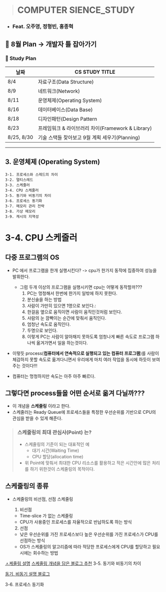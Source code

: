 > # COMPUTER SIENCE_STUDY
- ### Feat. 오주영, 정형빈, 홍종혁

## 🚩 8월 Plan -> 개발자 틀 잡아가기
### 🚩 Study Plan

|날짜|CS STUDY TITLE|
|---|---|
|8/4|자료구조(Data Structure)|
|8/9|네트워크(Network)|
|8/11|운영체제(Operating System)|
|8/16|데이터베이스(Data Base)|
|8/18|디자인패턴(Design Pattern|
|8/23|프레임워크 & 라이브러리 차이(Framework & Library)|
|8/25, 8/30| 기술 스택들 찾아보고 9월 계획 세우기(Planning)|
---
## 3. 운영체제 (Operating System)

	3-1. 프로세스와 스레드의 차이
	3-2. 멀티스레드
	3-3. 스케줄러
	3-4. CPU 스케줄러
	3-5. 동기와 비동기의 차이
	3-6. 프로세스 동기화
	3-7. 메모리 관리 전략
	3-8. 가상 메모리
	3-9. 캐시의 지역성

# 3-4. CPU 스케줄러

## 다중 프로그램의 OS

- PC 에서 프로그램을 한개 실행시킨다?
  -> cpu가 한가지 동작에 집중하여 성능을 발휘한다.
  - 그럼 두개 이상의 프로그램을 실행시키면 cpu는 어떻게 동작할까???
    1. PC는 멍청해서 한번에 한가지 일밖에 하지 못한다.
    2. 분신술을 하는 방법
      1. 사람이 가만히 있으면 1명으로 보인다.:
      2. 한걸음 옆으로 움직이면 사람이 움직인것처럼 보인다.
      3. 사람의 눈 깜빡이는 순간에 맞춰서 움직인다.
      4. 엄청난 속도로 움직인다.
      5. 두명으로 보인다.
    3. 이렇게 PC는 사람이 알아채지 못하도록 엄청나게 빠른 속도로 프로그램 하나씩 옮겨가면서 일을 하는것이다.
    
- 이렇듯 process(**컴퓨터에서 연속적으로 실행되고 있는 컴퓨터 프로그램**)를 사람이 체감하지 못할 속도로 옮겨다니면서 우리에게 마치 여러 작업을 동시에 하듯이 보여주는 것이다!!!
- 컴퓨터는 멍청하지만 속도는 아주 아주 빠르다.

## 그렇다면 process들을 어떤 순서로 옮겨 다닐까???

- 이 개념을 **스케줄링** 이라고 한다. 
- 스케줄러는 Ready Queue에 프로세스들을 특정한 우선순위를 기반으로 CPU의 관심을 받을 수 있게 해준다.

> ### 스케줄링의 최대 관심사(Point) 는?
> - 스케줄링의 기준이 되는 대표적인 예
>   - 대기 시간(Waiting Time)
>   - CPU 할당(allocation time)
> - 위 Point에 맞춰서 최대한 CPU 리소스를 활용하고 적은 시간안에 많은 처리를 하기 위한것이 스케줄링의 목적이다.

## 스케줄링의 종류

- 스케줄링의 비선점, 선점 스케줄링
  1. 비선점
    - Time-slice 가 없는 스케줄링
    - CPU가 사용중인 프로세스를 자율적으로 반납하도록 하는 방식
 
  2. 선점
    - 낮은 우선순위를 가진 프로세스보다 높은 우선순위를 가진 프로세스가 CPU를 선점하는 방식
    - OS가 스케줄링의 알고리즘에 따라 적당한 프로세스에게 CPU를 할당하고 필요시에는 회수하는 방법

[ㅅ케줄링 설명](https://ko.m.wikipedia.org/wiki/스케줄링_(컴퓨팅))
[스케줄링 개념을 담은 블로그 추천](https://hyunah030.tistory.com/4)
3-5. 동기와 비동기의 차이

[동기, 비동기 설명 블로그](https://private.tistory.com/24)

3-6. 프로세스 동기화


